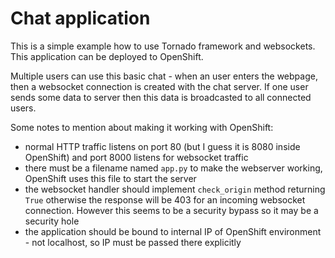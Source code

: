 # Chat application

This is a simple example how to use Tornado framework and websockets. This application can be deployed to OpenShift.

Multiple users can use this basic chat - when an user enters the webpage, then a websocket connection is created with the chat server. If one user sends some data to server then this data is broadcasted to all connected users.

Some notes to mention about making it working with OpenShift:

* normal HTTP traffic listens on port 80 (but I guess it is 8080 inside OpenShift) and port 8000 listens for websocket traffic
* there must be a filename named `app.py` to make the webserver working, OpenShift uses this file to start the server
* the websocket handler should implement `check_origin` method returning `True` otherwise the response will be 403 for an incoming websocket connection. However this seems to be a security bypass so it may be a security hole
* the application should be bound to internal IP of OpenShift environment - not localhost, so IP must be passed there explicitly
